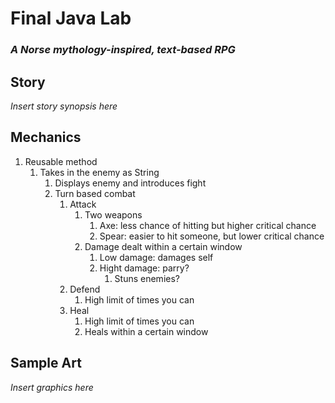# Final Java Lab
### *A Norse mythology-inspired, text-based RPG*
## Story
*Insert story synopsis here*
## Mechanics
1. Reusable method
    1. Takes in the enemy as String
        1. Displays enemy and introduces fight
        2. Turn based combat
            1. Attack
                1. Two weapons
                    1. Axe: less chance of hitting but higher critical chance
                    2. Spear: easier to hit someone, but lower critical chance
                2. Damage dealt within a certain window
                    1. Low damage: damages self
                    2. Hight damage: parry?
                        1. Stuns enemies?
            2. Defend
                1. High limit of times you can
            3. Heal
                1. High limit of times you can
                2. Heals within a certain window
## Sample Art
*Insert graphics here*